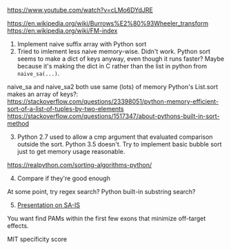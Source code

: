 https://www.youtube.com/watch?v=cLMo6DYdJRE

https://en.wikipedia.org/wiki/Burrows%E2%80%93Wheeler_transform
https://en.wikipedia.org/wiki/FM-index


1. Implement naive suffix array with Python sort
2. Tried to imlement less naive memory-wise. Didn't work. Python sort seems to make a dict of keys anyway, even though it runs faster? Maybe because it's making the dict in C rather than the list in python from `naive_sa(...)`.

naive_sa and naive_sa2 both use same (lots) of memory
Python's List.sort makes an array of keys?: https://stackoverflow.com/questions/23398051/python-memory-efficient-sort-of-a-list-of-tuples-by-two-elements
https://stackoverflow.com/questions/1517347/about-pythons-built-in-sort-method

3. Python 2.7 used to allow a cmp argument that evaluated comparison outside the sort. Python 3.5 doesn't. Try to implement basic bubble sort just to get memory usage reasonable.

https://realpython.com/sorting-algorithms-python/

4. Compare if they're good enough

At some point, try regex search? Python built-in substring search?

5. [Presentation on SA-IS](https://web.stanford.edu/class/archive/cs/cs166/cs166.1196/lectures/04/Small04.pdf)


You want find PAMs within the first few exons that minimize off-target effects.

MIT specificity score
